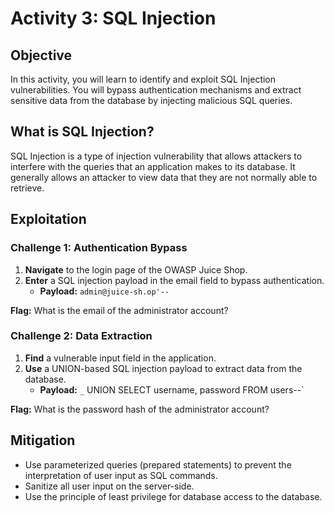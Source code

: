 # Activity 3: SQL Injection

## Objective

In this activity, you will learn to identify and exploit SQL Injection vulnerabilities. You will bypass authentication mechanisms and extract sensitive data from the database by injecting malicious SQL queries.

## What is SQL Injection?

SQL Injection is a type of injection vulnerability that allows attackers to interfere with the queries that an application makes to its database. It generally allows an attacker to view data that they are not normally able to retrieve.

## Exploitation

### Challenge 1: Authentication Bypass

1.  **Navigate** to the login page of the OWASP Juice Shop.
2.  **Enter** a SQL injection payload in the email field to bypass authentication.
    *   **Payload:** `admin@juice-sh.op'--`

**Flag:** What is the email of the administrator account?

### Challenge 2: Data Extraction

1.  **Find** a vulnerable input field in the application.
2.  **Use** a UNION-based SQL injection payload to extract data from the database.
    *   **Payload:** `_` UNION SELECT username, password FROM users--`

**Flag:** What is the password hash of the administrator account?

## Mitigation

*   Use parameterized queries (prepared statements) to prevent the interpretation of user input as SQL commands.
*   Sanitize all user input on the server-side.
*   Use the principle of least privilege for database access to the database.


